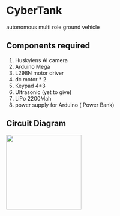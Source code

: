# CyberTank
autonomous multi role ground vehicle

## Components required 
1. Huskylens AI camera
2. Arduino Mega
3. L298N motor driver
4. dc motor * 2
5. Keypad 4*3
6. Ultrasonic (yet to give)
7. LiPo 2200Mah
8. power supply for Arduino ( Power Bank)

## Circuit Diagram
<img src="https://github.com/evilmind1/CyberTank/design/design.png" width="200" height="200" />

